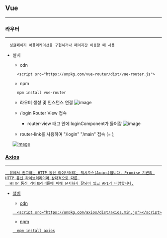 ## Vue
---

### 라우터
---
```
  싱글페이지 어플리케이션을 구현하거나 페이지간 이동할 때 사용
```
+ 설치
  + cdn 
  ```
    <script src="https://unpkg.com/vue-router/dist/vue-router.js">
  ```
  
  + npm
  ```
    npm install vue-router
  ```
  
  + 라우터 생성 및 인스턴스 연결
  ![image](https://user-images.githubusercontent.com/76584547/135714349-5b0d91b5-2fcc-4a41-9930-1fc46ead5158.png)

  + /login Router View 접속
    + router-view 태그 안에 loginComponent가 들어감 
  ![image](https://user-images.githubusercontent.com/76584547/135716310-430e7f6b-d3a9-45f6-ad69-253f05ccf390.png)


  + router-link를 사용하여 "/login" "/main" 접속 (= <a href="">)
  
  ![image](https://user-images.githubusercontent.com/76584547/135717633-803cf81b-c293-4529-ae1f-eac2b3d0fef0.png)

 
### Axios
---
```
  뷰에서 권고하는 HTTP 통신 라이브러리는 액시오스(Axios)입니다. Promise 기반의 HTTP 통신 라이브러리이며 상대적으로 다른 
  HTTP 통신 라이브러리들에 비해 문서화가 잘되어 있고 API가 다양합니다.
```
  + 설치
    + cdn
    ```
      <script src="https://unpkg.com/axios/dist/axios.min.js"></script>
    ```
  
    + npm
    ```
      npm install axios
    ```
